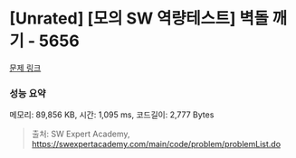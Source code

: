# [Unrated] [모의 SW 역량테스트] 벽돌 깨기 - 5656 

[문제 링크](https://swexpertacademy.com/main/code/problem/problemDetail.do?contestProbId=AWXRQm6qfL0DFAUo) 

### 성능 요약

메모리: 89,856 KB, 시간: 1,095 ms, 코드길이: 2,777 Bytes



> 출처: SW Expert Academy, https://swexpertacademy.com/main/code/problem/problemList.do